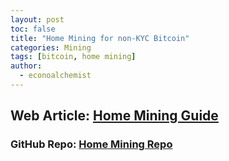 ```yaml
---
layout: post
toc: false
title: "Home Mining for non-KYC Bitcoin"
categories: Mining
tags: [bitcoin, home mining]
author:
  - econoalchemist
---
```

## Web Article: [Home Mining Guide](https://econoalchemist.github.io/Home-Mining/)
### GitHub Repo: [Home Mining Repo](https://github.com/econoalchemist/Home-Mining)

